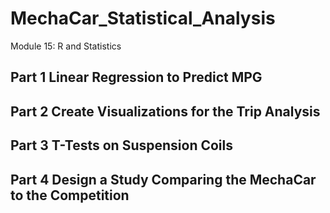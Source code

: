 # MechaCar_Statistical_Analysis
Module 15: R and Statistics
## Part 1 Linear Regression to Predict MPG
## Part 2 Create Visualizations for the Trip Analysis
## Part 3 T-Tests on Suspension Coils
## Part 4 Design a Study Comparing the MechaCar to the Competition
